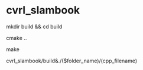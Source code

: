 # cvrl_slambook

mkdir build && cd build

cmake ..

make

cvrl_slambook/build&./($folder_name)/(cpp_filename)